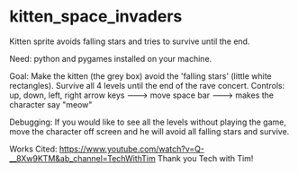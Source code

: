 # kitten_space_invaders
Kitten sprite avoids falling stars and tries to survive until the end. 

Need: python and pygames installed on your machine. 

Goal: Make the kitten (the grey box) avoid the 'falling stars' (little white rectangles). Survive all 4 levels until the end of the rave concert.
Controls: up, down, left, right arrow keys ---> move
          space bar ---> makes the character say "meow"     

Debugging: If you would like to see all the levels without playing the game, move the character off screen and he will avoid all falling stars and survive.           


Works Cited: https://www.youtube.com/watch?v=Q-__8Xw9KTM&ab_channel=TechWithTim
Thank you Tech with Tim!
